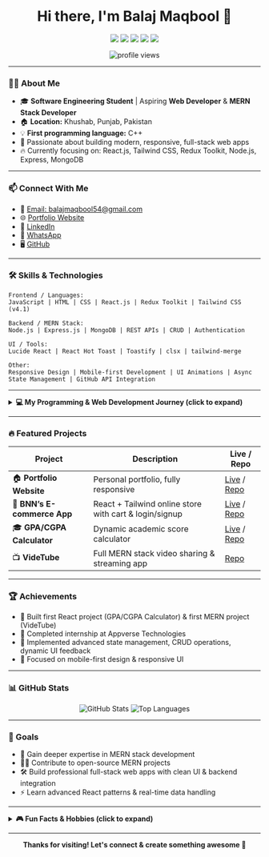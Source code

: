 <!-- Profile README for Balaj Maqbool -->

<h1 align="center">Hi there, I'm Balaj Maqbool 👋</h1>
<p align="center">
  <a href="https://balaj-maqbool-portfolio.vercel.app/"><img src="https://img.shields.io/badge/Portfolio-Online-blue?logo=vercel" /></a>
  <a href="https://linkedin.com/in/balaj-maqbool"><img src="https://img.shields.io/badge/LinkedIn-Connect-blue?logo=linkedin" /></a>
  <a href="mailto:balajmaqbool54@gmail.com"><img src="https://img.shields.io/badge/Email-Send-green?logo=gmail" /></a>
  <a href="https://wa.me/923252624261"><img src="https://img.shields.io/badge/WhatsApp-Chat-brightgreen?logo=whatsapp" /></a>
  <a href="https://github.com/balaj-maqbool"><img src="https://img.shields.io/github/followers/balaj-maqbool?label=Follow&style=social" /></a>
</p>
<p align="center">
  <img src="https://komarev.com/ghpvc/?username=balaj-maqbool&label=Profile+Views&color=blue&style=flat" alt="profile views" />
</p>

---

### 👨‍💻 About Me

- 🎓 **Software Engineering Student** | Aspiring **Web Developer** & **MERN Stack Developer**
- 🏠 **Location:** Khushab, Punjab, Pakistan
- 💡 **First programming language:** C++
- 🚀 Passionate about building modern, responsive, full-stack web apps
- 🔥 Currently focusing on: React.js, Tailwind CSS, Redux Toolkit, Node.js, Express, MongoDB

---

### 📫 Connect With Me

- 📧 [Email: balajmaqbool54@gmail.com](mailto:balajmaqbool54@gmail.com)
- 🌐 [Portfolio Website](https://balaj-maqbool.vercel.app/)
- 💼 [LinkedIn](https://linkedin.com/in/balaj-maqbool)
- 💬 [WhatsApp](https://wa.me/923252624261)
- 🖥️ [GitHub](https://github.com/balaj-maqbool)

---

### 🛠️ Skills & Technologies

```text
Frontend / Languages:
JavaScript | HTML | CSS | React.js | Redux Toolkit | Tailwind CSS (v4.1)

Backend / MERN Stack:
Node.js | Express.js | MongoDB | REST APIs | CRUD | Authentication

UI / Tools:
Lucide React | React Hot Toast | Toastify | clsx | tailwind-merge

Other:
Responsive Design | Mobile-first Development | UI Animations | Async State Management | GitHub API Integration
```

---

<details>
  <summary><strong>💻 My Programming & Web Development Journey (click to expand)</strong></summary>
  <ul>
    <li>🚦 <b>C++ Programming:</b> Started with C++ for logic & problem-solving</li>
    <li>🎨 <b>Frontend:</b> Mastered HTML, CSS, JavaScript, React.js for interactive web apps</li>
    <li>🖌️ <b>UI/UX & Libraries:</b> Styled apps with Tailwind CSS, icons, toast notifications</li>
    <li>🌐 <b>MERN Stack:</b> Built full-stack apps using Node.js, Express, MongoDB, React</li>
    <li>🏢 <b>Internship:</b> 2 months at Appverse Technologies, practical frontend & MERN skills</li>
  </ul>
</details>

---

### 🔥 Featured Projects

| Project | Description | Live / Repo |
| ------- | ----------- | ----------- |
| 🏠 **Portfolio Website** | Personal portfolio, fully responsive | [Live](https://balaj-maqbool.vercel.app/) / [Repo](https://github.com/balaj-maqbool/portfolio) |
| 🛒 **BNN’s E-commerce App** | React + Tailwind online store with cart & login/signup | [Live](https://my-e-commerce-store-phi.vercel.app/) / [Repo](https://github.com/Balaj-Maqbool/Appverse-Assignments/tree/main/simple-e-commerce-project) |
| 🎓 **GPA/CGPA Calculator** | Dynamic academic score calculator | [Live](https://gpa-cgpa-calculator-by-balaj-maqbool.vercel.app/) / [Repo](https://github.com/balaj-maqbool/gpa-cgpa-calculator) |
| 📺 **VideTube** | Full MERN stack video sharing & streaming app | [Repo](https://github.com/Balaj-Maqbool/videoTube-A-MERN-stack-project) |
---

### 🏆 Achievements

- 🥇 Built first React project (GPA/CGPA Calculator) & first MERN project (VideTube)
- 💼 Completed internship at Appverse Technologies
- 🧩 Implemented advanced state management, CRUD operations, dynamic UI feedback
- 📱 Focused on mobile-first design & responsive UI

---

### 📊 GitHub Stats

<p align="center">
  <img src="https://github-readme-stats.vercel.app/api?username=balaj-maqbool&show_icons=true&theme=dark&count_private=true" alt="GitHub Stats" />
  <img src="https://github-readme-stats.vercel.app/api/top-langs/?username=balaj-maqbool&layout=compact&theme=dark" alt="Top Languages" />
</p>

---

### 🎯 Goals

- 🚀 Gain deeper expertise in MERN stack development
- 👨‍💻 Contribute to open-source MERN projects
- 🛠️ Build professional full-stack web apps with clean UI & backend integration
- ⚡ Learn advanced React patterns & real-time data handling

---

<details>
  <summary><strong>🎮 Fun Facts & Hobbies (click to expand)</strong></summary>
  <ul>
    <li>🎬 Watching movies</li>
    <li>🚗 Traveling ~100 km/day, 5 days a week</li>
    <li>💻 Passionate about exploring new coding technologies</li>
  </ul>
</details>

---

<p align="center">
  <b>Thanks for visiting! Let's connect & create something awesome 🤝</b>
</p>
